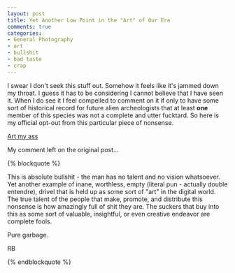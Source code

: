 ```yaml
---
layout: post
title: Yet Another Low Point in the "Art" of Our Era
comments: true
categories:
- General Photography
- art
- bullshit
- bad taste
- crap
---
```

I swear I don't seek this stuff out. Somehow it feels like it's jammed down my throat. I guess it has to be considering I cannot believe that I have seen it. When I do see it I feel compelled to comment on it if only to have some sort of historical record for future alien archeologists that at least **one** member of this species was not a complete and utter fucktard. So here is my official opt-out from this particular piece of nonsense.

[Art my ass](http://www.petapixel.com/2012/05/24/mishka-henners-controversial-take-on-robert-franks-the-americans/)

My comment left on the original post… 

{% blockquote %}

This is absolute bullshit - the man has no talent and no vision whatsoever. Yet another example of inane, worthless, empty (literal pun - actually double entendre), drivel that is held up as some sort of "art" in the digital world. The true talent of the people that make, promote, and distribute this nonsense is how amazingly full of shit they are. The suckers that buy into this as some sort of valuable, insightful, or even creative endeavor are complete fools.

Pure garbage.

RB

{% endblockquote %}